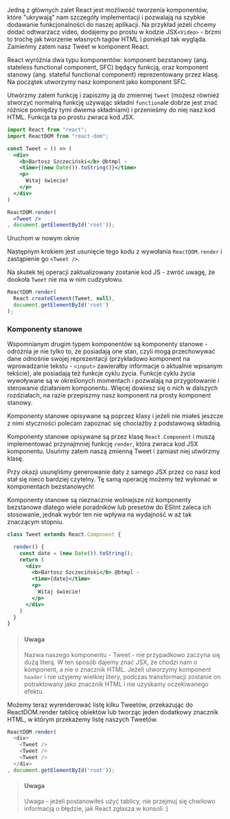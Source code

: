 Jedną z głównych zalet React jest możliwość tworzenia komponentów, które "ukrywają" nam szczegóły implementacji i pozwalają na szybkie dodawanie funkcjonalności do naszej aplikacji. Na przykład jeżeli chcemy dodać odtwarzacz video, dodajemy po prostu w kodzie JSX`<Video>` - brzmi to trochę jak tworzenie własnych tagów HTML i poniekąd tak wygląda. Zamieńmy zatem nasz Tweet w komponent React.

React wyróżnia dwa typu komponentów: komponent bezstanowy (ang. stateless functional component, SFC) będący funkcją, oraz komponent stanowy (ang. stateful functional component) reprezentowany przez klasę. Na początek utworzymy nasz komponent jako komponent SFC.

Utwórzmy zatem funkcję i zapiszmy ją do zmiennej `Tweet` (możesz również stworzyć normalną funkcję używając składni `function`ale dobrze jest znać różnice pomiędzy tymi dwiema składniami) i przenieśmy do niej nasz kod HTML. Funkcja ta po prostu zwraca kod JSX.

```jsx
import React from "react";
import ReactDOM from "react-dom";

const Tweet = () => (
  <div>
    <b>Bartosz Szczeciński</b> @btmpl - 
    <time>{(new Date()).toString()}</time>
    <p>
      Witaj świecie!
    </p>
  </div>
)

ReactDOM.render(
  <Tweet />
, document.getElementById('root'));
```

Uruchom w nowym oknie

Następnym krokiem jest usunięcie tego kodu z wywołania `ReactDOM.render` i zastąpienie go `<Tweet />`.

Na skutek tej operacji zaktualizowany zostanie kod JS - zwróć uwagę, że dookoła `Tweet` nie ma w nim cudzysłowu.

```js
ReactDOM.render(
  React.createElement(Tweet, null), 
  document.getElementById('root')
);
```

### Komponenty stanowe

Wspomnianym drugim typem komponentów są komponenty stanowe - odróżnia je nie tylko to, że posiadają one stan, czyli mogą przechowywać dane odnośnie swojej reprezentacji (przykładowo komponent na wprowadzanie tekstu - `<input>` zawierałby informacje o aktualnie wpisanym tekście), ale posiadają też funkcje cyklu życia. Funkcje cyklu życia wywoływane są w określonych momentach i pozwalają na przygotowanie i sterowanie działaniem komponentu. Więcej dowiesz się o nich w dalszych rozdziałach, na razie przepiszmy nasz komponent na prosty komponent stanowy.

Komponenty stanowe opisywane są poprzez klasy i jeżeli nie miałeś jeszcze z nimi styczności polecam zapoznać się chociażby z podstawową składnią.

Komponenty stanowe opisywane są przez klasę `React.Component` i muszą implementować przynajmniej funkcję `render`, która zwraca kod JSX komponentu. Usuńmy zatem naszą zmienną Tweet i zamiast niej utwórzmy klasę.

Przy okazji usunęliśmy generowanie daty z samego JSX przez co nasz kod stał się nieco bardziej czytelny. Tę samą operację możemy też wykonać w komponentach bezstanowych!

Komponenty stanowe są nieznacznie wolniejsze niż komponenty bezstanowe dlatego wiele poradników lub presetów do ESlint zaleca ich stosowanie, jednak wybór ten nie wpływa na wydajność w aż tak znaczącym stopniu.

```jsx
class Tweet extends React.Component {

  render() {
    const date = (new Date()).toString();
    return (
      <div>
        <b>Bartosz Szczeciński</b> @btmpl - 
        <time>{date}</time>
        <p>
          Witaj świecie!
        </p>
      </div>                    
    )
  }
}
```

> #### Uwaga
> Nazwa naszego komponentu - Tweet - nie przypadkowo zaczyna się dużą literą. W ten sposób dajemy znać JSX, że chodzi nam o komponent, a nie o znacznik HTML. Jeżeli utworzymy komponent `header` i nie użyjemy wielkiej litery, podczas transformacji zostanie on potraktowany jako znacznik HTML i nie uzyskamy oczekiwanego efektu.

Możemy teraz wyrenderować listę kilku Tweetów, przekazując do ReactDOM.render tablicę obiektów lub tworząc jeden dodatkowy znacznik HTML, w którym przekażemy listę naszych Tweetów.

```js
ReactDOM.render(
  <div>
    <Tweet />
    <Tweet />
    <Tweet />
  </div>
, document.getElementById('root'));
```

> #### Uwaga
> Uwaga - jeżeli postanowiłeś użyć tablicy, nie przejmuj się chwilowo informacją o błędzie, jak React zgłasza w konsoli :)